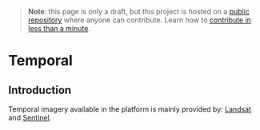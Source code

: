 > **Note**: this page is only a draft, but this project is hosted on a [public repository](https://github.com/hhkaos/awesome-arcgis) where anyone can contribute. Learn how to [contribute in less than a minute](https://github.com/hhkaos/awesome-arcgis/blob/master/CONTRIBUTING.md#contributions).

# Temporal

<!-- START doctoc generated TOC please keep comment here to allow auto update -->
<!-- DON'T EDIT THIS SECTION, INSTEAD RE-RUN doctoc TO UPDATE -->


## Introduction

Temporal imagery available in the platform is mainly provided by: [Landsat](../../../../../arcgis/content/data-providers/usgs-nasa/README.md) and [Sentinel](../../../../../arcgis/content/data-providers/esa/sentinel/README.md).
